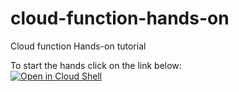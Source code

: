 # cloud-function-hands-on
Cloud function Hands-on tutorial

To start the hands click on the link below:  
[![Open in Cloud Shell](https://gstatic.com/cloudssh/images/open-btn.svg)](https://ssh.cloud.google.com/cloudshell/editor?cloudshell_git_repo=https://github.com/ibeauvais/cloud-function-hands-on&cloudshell_tutorial=hands-on.md)
